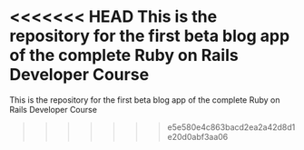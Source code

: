 <<<<<<< HEAD
This is the repository for the first beta blog app of the complete Ruby on Rails Developer Course
=======
This is the repository for the first beta blog app of the complete Ruby on Rails Developer Course
>>>>>>> e5e580e4c863bacd2ea2a42d8d1e20d0abf3aa06
